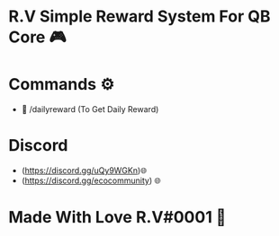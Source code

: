 # R.V Simple Reward System For QB Core 🎮

# Commands ⚙️

- 🔹 /dailyreward (To Get Daily Reward)



# Discord

- (https://discord.gg/uQy9WGKn)🌐
- (https://discord.gg/ecocommunity) 🌐


# Made With Love R.V#0001 💙
  
